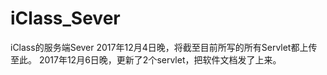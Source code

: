 # iClass_Sever
iClass的服务端Sever
2017年12月4日晚，将截至目前所写的所有Servlet都上传至此。
2017年12月6日晚，更新了2个servlet，把软件文档发了上来。
